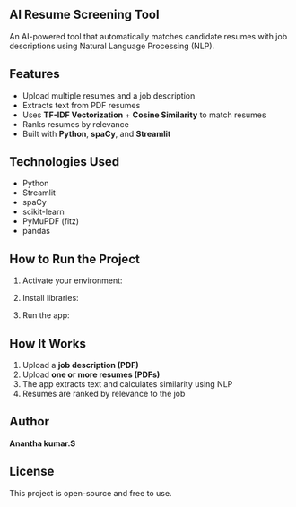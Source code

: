 ## AI Resume Screening Tool

An AI-powered tool that automatically matches candidate resumes with job descriptions using Natural Language Processing (NLP).

## Features
- Upload multiple resumes and a job description
- Extracts text from PDF resumes
- Uses **TF-IDF Vectorization** + **Cosine Similarity** to match resumes
- Ranks resumes by relevance
- Built with **Python**, **spaCy**, and **Streamlit**

## Technologies Used
- Python
- Streamlit
- spaCy
- scikit-learn
- PyMuPDF (fitz)
- pandas

## How to Run the Project

1. Activate your environment:

2. Install libraries:

3. Run the app:

##  How It Works

1. Upload a **job description (PDF)**
2. Upload **one or more resumes (PDFs)**
3. The app extracts text and calculates similarity using NLP
4. Resumes are ranked by relevance to the job

##  Author
**Anantha kumar.S**

##  License
This project is open-source and free to use.

